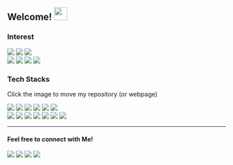 ## Welcome! <img src="https://camo.githubusercontent.com/e8e7b06ecf583bc040eb60e44eb5b8e0ecc5421320a92929ce21522dbc34c891/68747470733a2f2f6d656469612e67697068792e636f6d2f6d656469612f6876524a434c467a6361737252346961377a2f67697068792e676966" height=30/>




### Interest
<img src="https://img.shields.io/badge/-Machine Learning-000000?style=flat"/></a>
<img src="https://img.shields.io/badge/-Deep Learning-000000?style=flat"/></a>
<img src="https://img.shields.io/badge/-Data Science-000000?style=flat"/></a>
<br>
<img src="https://img.shields.io/badge/-BERT-000000?style=flat"/></a>
<img src="https://img.shields.io/badge/-Korean Language Processing-000000?style=flat"/></a>
<img src="https://img.shields.io/badge/-Text Classification-000000?style=flat"/></a>
<img src="https://img.shields.io/badge/-Medical AI-000000?style=flat"/></a>


### Tech Stacks
Click the image to move my repository (or webpage)
<!-- <img src="https://img.shields.io/badge/-Machine Learning-000000?style=flat"/></a> -->
<!-- <img src="https://img.shields.io/badge/-Deep Learning-000000?style=flat"/></a> -->
<!-- <img src="https://img.shields.io/badge/-YOLO-000000?style=flat&logo=YOLO"/></a> -->
<!-- <img src="https://img.shields.io/badge/-Computer Vision-000000?style=flat"/></a> -->
<!-- <img src="https://img.shields.io/badge/-Object Detection-000000?style=flat"/></a> -->
<!-- <img src="https://img.shields.io/badge/-Data Science-000000?style=flat"/></a> -->
<!-- <img src="https://img.shields.io/badge/-Object Detection-000000?style=flat"/></a> -->
<a href="https://github.com/oneonlee/Python" target="_blank"><img src="https://img.shields.io/badge/-Python-000000?style=flat&logo=Python"/></a>
<img src="https://img.shields.io/badge/-pandas-000000?style=flat&logo=pandas"/></a>
<img src="https://img.shields.io/badge/-scikit learn-000000?style=flat&logo=scikit%2Dlearn"/></a>
<a href="https://konlpy.org/en/latest/" target="_blank"><img src="https://img.shields.io/badge/-KoNLPy-000000?style=flat"/></a>
<a href="https://github.com/oneonlee/OpenCV-Python" target="_blank"><img src="https://img.shields.io/badge/-OpenCV-000000?style=flat&logo=OpenCV"/></a>
<a href="https://github.com/oneonlee/where-cargo" target="_blank"><img src="https://img.shields.io/badge/-YOLO-000000?style=flat&logo=YOLO"/></a>
<br>
<a href="https://github.com/oneonlee/Computer-Science/tree/main/4.%20System%20Programming" target="_blank"><img src="https://img.shields.io/badge/-Linux-000000?style=flat&logo=Linux"/></a>
<img src="https://img.shields.io/badge/-C-000000?style=flat&logo=C"/></a>
<a href="https://github.com/oneonlee/Computer-Science/tree/main/1.%20OOP" target="_blank"><img src="https://img.shields.io/badge/-C++-000000?style=flat&logo=C%2B%2B"/></a>
<a href="https://github.com/oneonlee/WEB-Programming-Practice" target="_blank"><img src="https://img.shields.io/badge/-HTML5-000000?style=flat&logo=HTML5"/></a>
<a href="https://github.com/oneonlee/WEB-Programming-Practice" target="_blank"><img src="https://img.shields.io/badge/-CSS3-000000?style=flat&logo=CSS3"/></a>
<a href="https://github.com/oneonlee/Vanilla-JS" target="_blank"><img src="https://img.shields.io/badge/-JavaScript-000000?style=flat&logo=JavaScript"/></a>
<img src="https://img.shields.io/badge/-markdown-000000?style=flat&logo=markdown"/></a>


<!-- <img src="https://img.shields.io/badge/-Flask-000000?style=flat&logo=Flask"/></a> -->
<!-- <img src="https://img.shields.io/badge/-Object Oriented Programming-000000?style=flat"/></a> -->

---

#### Feel free to connect with Me!

<a href="https://oneonlee.github.io/bio/" target="_blank"><img src="https://img.shields.io/badge/-Website-000000?style=flat&logo=About.me&logoColor=white"/><a/>
<a href="https://www.instagram.com/lee.dong.geon/" target="_blank"><img src="https://img.shields.io/badge/-Instagram-000000?style=flat&logo=instagram&logoColor=white"/><a/>
<a href="https://www.linkedin.com/in/dong-geon-lee-9a8647202/" target="_blank"><img src="https://img.shields.io/badge/-Linkedin-000000?style=flat&logo=linkedin"/><a/>
<a href="https://hits.seeyoufarm.com"><img src="https://hits.seeyoufarm.com/api/count/incr/badge.svg?url=https%3A%2F%2Fgithub.com%2Foneonlee%2Fhit-counter&count_bg=%231F367B&title_bg=%23000000&icon=&icon_color=%23E7E7E7&title=Today&edge_flat=false"/></a>

  <br>
  
<div align=center>
</div>

